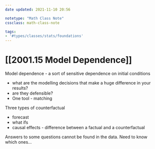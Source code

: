```yaml
---
date updated: 2021-11-10 20:56

notetype: "Math Class Note"
cssclass: math-class-note

tags: 
- '#types/classes/stats/foundations'
---
```


# [[2001.15 Model Dependence]]

Model dependence - a sort of sensitive dependence on initial conditions
- what are the modelling decisions that make a huge difference in your results?
- are they defensible?
- One tool - matching


Three types of counterfactual
- forecast
- what ifs
- causal effects - difference between a factual and a counterfactual


Answers to some questions cannot be found in the data. Need to know which ones...

